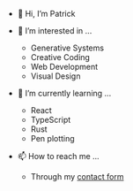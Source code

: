 - 👋 Hi, I’m Patrick
- 👀 I’m interested in ...
  + Generative Systems
  + Creative Coding
  + Web Development
  + Visual Design
  
- 🌱 I’m currently learning ...
  + React
  + TypeScript
  + Rust
  + Pen plotting

- 📫 How to reach me ...
  + Through my [contact form](https://patricksteppan.com/contact/)
